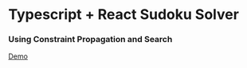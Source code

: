 # Typescript + React Sudoku Solver
### Using Constraint Propagation and Search
[Demo](https://alex-kattathra-johnson.github.io/sudoku-solver/)
